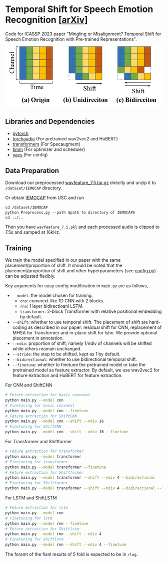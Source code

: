 # Temporal Shift for Speech Emotion Recognition [[arXiv]](https://arxiv.org/abs/2302.13277)
Code for ICASSP 2023 paper "Mingling or Misalignment? Temporal Shift for Speech Emotion Recognition with Pre-trained Representations". 

![Shift](Shift.png)

## Libraries and Dependencies
 - [pytorch](https://github.com/pytorch/pytorch)
 - [torchaudio](https://github.com/pytorch/audio) (For pretrained wav2vec2 and HuBERT)
 - [transformers](https://huggingface.co) (For Specaugment)
 - [timm](https://github.com/huggingface/pytorch-image-models) (For optimizer and scheduler)
 - [yacs](https://github.com/rbgirshick/yacs) (For config)

## Data Preparation

Download our preprocessed [wavfeature_7.5.tar.gz](https://drive.google.com/file/d/1qmeyCw9Bq75Akewb0u6hrZFiwg_KDUtG/view?usp=share_link) directly and unzip it to `/dataset/IEMOCAP` directory.

Or obtain [IEMOCAP](https://sail.usc.edu/iemocap/) from USC and run

```
cd /dataset/IEMOCAP
python Preprocess.py --path $path to directory of IEMOCAP$
cd ../..
```

Then you have `wavfeature_7.5.pkl` and each processed audio is clipped to 7.5s and samped at 16kHz.

## Training

We train the model specified in our paper with the same placement/proportion of shift. It should be noted that the placement/proportion of shift and other hyperparameters (see [config.py](config.py)) can be adjusted flexibly.

Key arguments for easy config modification in `main.py` are as follows,

* `--model`: the model chosen for training.
  * `cnn`: convnext-like 1D CNN with 2 blocks.
  * `rnn`: 1 layer bidirectioanl LSTM.
  * `transformer`: 2-block Transformer with relative positional embedding by default.
* `--shift`: whether to use temporal shift. The placement of shift are hard-coding as described in our paper: residual shift for CNN, replacement of MHSA for Transformer and in-place shift for lstm. We provide optional placement in annotation.
* `--ndiv`: proportion of shift, namely 1/ndiv of channels will be shifted while others reamain unchanged.
* `--stride`: the step to be shifted, kept as 1 by default.
* `--bidirectional`: whether to use bidirectional temporal shift.
* `--finetune`: whether to finetune the pretrained model or take the pretrained model as feature extractor. By default, we use wav2vec2 for feature extraction and HuBERT for feature extraction.

For CNN and ShiftCNN

```bash
# Feture extraction for basic convnext
python main.py --model cnn
# Finetuning for basic convnext
python main.py --model cnn --finetune
# Feture extraction for ShiftCNN
python main.py --model cnn --shift --ndiv 16
# Finetuning for ShiftCNN
python main.py --model cnn --shift --ndiv 16 --finetune
```

For Transformer and Shiftformer

```bash
# Feture extraction for transformer
python main.py --model transformer
# Finetuning for transformer
python main.py --model transformer --finetune
# Feture extraction for Shiftformer
python main.py --model transformer --shift --ndiv 4 --bidirectional
# Finetuning for Shiftformer
python main.py --model transformer --shift --ndiv 4 --bidirectional --finetune
```

For LSTM and ShiftLSTM

```bash
# Feture extraction for lstm
python main.py --model rnn
# Finetuning for lstm
python main.py --model rnn --finetune
# Feture extraction for Shiftlstm
python main.py --model rnn --shift --ndiv 4
# Finetuning for Shiftlstm
python main.py --model rnn --shift --ndiv 4 --finetune
```

The foramt of the fianl results of 5 fold is expected to be in `/log`.

